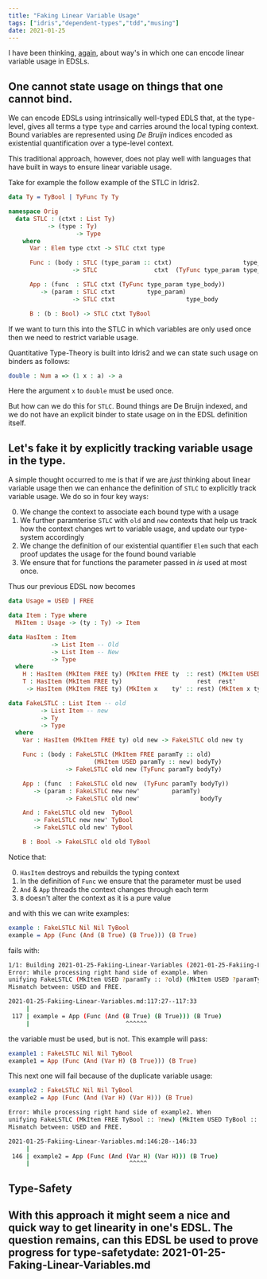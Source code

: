 ```yaml
---
title: "Faking Linear Variable Usage"
tags: ["idris","dependent-types","tdd","musing"]
date: 2021-01-25
---
```


<!-- idris

import Data.List
import Data.List.Elem

%default total

-->

I have been thinking, [again](https://dblp.uni-trier.de/rec/journals/darts/Muijnck-HughesB20.html), about way's in which one can encode linear variable usage in EDSLs.

## One cannot state usage on things that one cannot bind.

We can encode EDSLs using intrinsically well-typed EDLS that, at the type-level, gives all terms a type `type` and carries around the local typing context.
Bound variables are represented using *De Bruijn* indices encoded as existential quantification over a type-level context.

This traditional approach, however, does not play well with languages that have built in ways to ensure linear variable usage.

Take for example the follow example of the STLC in Idris2.

```idris
data Ty = TyBool | TyFunc Ty Ty

namespace Orig
  data STLC : (ctxt : List Ty)
           -> (type : Ty)
                   -> Type
    where
      Var : Elem type ctxt -> STLC ctxt type

      Func : (body : STLC (type_param :: ctxt)                    type_body)
                  -> STLC                ctxt  (TyFunc type_param type_body)

      App : (func  : STLC ctxt (TyFunc type_param type_body))
         -> (param : STLC ctxt         type_param)
                  -> STLC ctxt                    type_body

      B : (b : Bool) -> STLC ctxt TyBool
```

If we want to turn this into the STLC in which variables are only used once then we need to restrict variable usage.

Quantitative Type-Theory is built into Idris2 and we can state such usage on binders as follows:

```idris
double : Num a => (1 x : a) -> a
```

Here the argument `x` to `double` must be used once.

But how can we do this for `STLC`.
Bound things are De Bruijn indexed, and we do not have an explicit binder to state usage on in the EDSL definition itself.

## Let's fake it by explicitly tracking variable usage in the type.

A simple thought occurred to me is that if we are *just* thinking about linear variable usage then we can enhance the definition of `STLC` to explicitly track variable usage.
We do so in four key ways:

0. We change the context to associate each bound type with a usage
1. We further paramterise `STLC` with `old` and `new` contexts that help us track how the context changes wrt to variable usage, and update our type-system accordingly
3. We change the definition of our existential quantifier `Elem` such that each proof updates the usage for the found bound variable
4. We ensure that for functions the parameter passed in *is* used at most once.

Thus our previous EDSL now becomes

```idris
data Usage = USED | FREE

data Item : Type where
  MkItem : Usage -> (ty : Ty) -> Item

data HasItem : Item
            -> List Item -- Old
            -> List Item -- New
            -> Type
  where
    H : HasItem (MkItem FREE ty) (MkItem FREE ty  :: rest) (MkItem USED ty :: rest)
    T : HasItem (MkItem FREE ty)                     rest  rest'
     -> HasItem (MkItem FREE ty) (MkItem x    ty' :: rest) (MkItem x ty' :: rest')

data FakeLSTLC : List Item -- old
         -> List Item -- new
         -> Ty
         -> Type
  where
    Var : HasItem (MkItem FREE ty) old new -> FakeLSTLC old new ty

    Func : (body : FakeLSTLC (MkItem FREE paramTy :: old)
                        (MkItem USED paramTy :: new) bodyTy)
                -> FakeLSTLC old new (TyFunc paramTy bodyTy)

    App : (func  : FakeLSTLC old new  (TyFunc paramTy bodyTy))
       -> (param : FakeLSTLC new new'         paramTy)
                -> FakeLSTLC old new'                 bodyTy

    And : FakeLSTLC old new  TyBool
       -> FakeLSTLC new new' TyBool
       -> FakeLSTLC old new' TyBool

    B : Bool -> FakeLSTLC old old TyBool
```

Notice that:

0. `HasItem` destroys and rebuilds the typing context
1. In the definition of `Func` we ensure that the parameter must be used
2. `And` & `App` threads the context changes through each term
3. `B` doesn't alter the context as it is a pure value

and with this we can write examples:

```idris
example : FakeLSTLC Nil Nil TyBool
example = App (Func (And (B True) (B True))) (B True)
```

fails with:

```sh
1/1: Building 2021-01-25-Fakiing-Linear-Variables (2021-01-25-Fakiing-Linear-Variables.md)
Error: While processing right hand side of example. When
unifying FakeLSTLC (MkItem USED ?paramTy :: ?old) (MkItem USED ?paramTy :: ?old) TyBool and FakeLSTLC (MkItem FREE ?paramTy :: ?old) (MkItem USED ?paramTy :: ?old) TyBool.
Mismatch between: USED and FREE.

2021-01-25-Fakiing-Linear-Variables.md:117:27--117:33
     |
 117 | example = App (Func (And (B True) (B True))) (B True)
     |                           ^^^^^^
```

the variable must be used, but is not.
This example will pass:

```idris
example1 : FakeLSTLC Nil Nil TyBool
example1 = App (Func (And (Var H) (B True))) (B True)
```

This next one will fail because of the duplicate variable usage:

```idris
example2 : FakeLSTLC Nil Nil TyBool
example2 = App (Func (And (Var H) (Var H))) (B True)
```

```sh
Error: While processing right hand side of example2. When
unifying FakeLSTLC (MkItem FREE TyBool :: ?new) (MkItem USED TyBool :: ?new) TyBool and FakeLSTLC (MkItem FREE TyBool :: ?old) (MkItem FREE TyBool :: ?new) TyBool.
Mismatch between: USED and FREE.

2021-01-25-Fakiing-Linear-Variables.md:146:28--146:33
     |
 146 | example2 = App (Func (And (Var H) (Var H))) (B True)
     |                            ^^^^^
```

## Type-Safety

With this approach it might seem a nice and quick way to get linearity in one's EDSL.
The question remains, can this EDSL be used to prove progress for type-safetydate: 2021-01-25-Faking-Linear-Variables.md
---
